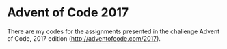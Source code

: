 # Advent of Code 2017

There are my codes for the assignments presented in the challenge Advent of Code, 2017 edition (http://adventofcode.com/2017).

